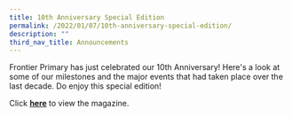 ```yaml
---
title: 10th Anniversary Special Edition
permalink: /2022/01/07/10th-anniversary-special-edition/
description: ""
third_nav_title: Announcements
---
```


<p>Frontier Primary has just celebrated our 10th Anniversary! Here's a look at some of our milestones and the major events that had taken place over the last decade. Do enjoy this special edition!</p>
<p>Click&nbsp;<a href="/FPS-10th-Anniversary-Special-Edition.pdf" target="_blank" rel="noopener"><strong>here</strong></a>&nbsp;to view the magazine.</p>